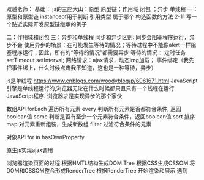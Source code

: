双越老师：
基础：
js的三座大山：原型 原型链；作用域 闭包 ；异步 单线程
一：原型和原型链
instanceof用于判断 引用类型 属于哪个 构造函数的方法
2-11 写一个贴近实际开发原型链继承的例子

二：作用域和闭包
三：异步和单线程
同步和异步区别: 同步会阻塞程序运行，异步不会
使用异步的场景：在可能发生等待的情况；等待过程中不能像alert一样阻塞程序运行；因此，所有的“等待的情况”都需要异步
等待的情况：
定时任务 setTimeout  setInterval; 
网络请求：ajax请求，动态img加载； 
事件绑定（我先把事件绑上，什么时候点击我不知道，这也是一种等待，异步）

js是单线程
https://www.cnblogs.com/woodyblog/p/6061671.html
JavaScript引擎是单线程运行的,浏览器无论在什么时候都只且只有一个线程在运行JavaScript程序.
浏览器才是实现异步的那个家伙

数组API
forEach  遍历所有元素
every   判断所有元素是否都符合条件, 返回boolean值
some    判断是否有至少一个元素符合条件，返回boolean值
sort   排序
map   对元素重新组装，生成新数组
filter   过滤符合条件的元素

对象API
for in 
hasOwnProperty

原生js实现ajax调用

浏览器渲染页面的过程
根据HMTL结构生成DOM Tree
根据CSS生成CSSOM
将DOM和CSSOM整合形成RenderTree
根据RenderTree 开始渲染和展示
遇到<script>时，会执行并阻塞渲染

window.onload and DOMContentLoaded 的区别
window.onload  页面的全部资源加载完才会执行，包括图片、视频等
DOMContentLoaded  DOM渲染完即可执行，此时图片 视频还可能没有加载完

从输入URL到得到HTML的详细过程
浏览器更加dns服务器得到域名的ip地址
向这个IP的机器发送HTTP请求
服务器收到、处理并返回HTTP请求
浏览器得到返回内容

性能优化
减少IO操作  就是输入输出
资源压缩
缓存
使用cdn让资源加载更快
懒加载
减少dom操作
减少请求
事件节流
尽早执行操作（如 domcontentloaded）

安全性
在前端来说 ，要求不是很高
面试问到的几率应该不大
应专门的安全组或后端来做安全性
特别是数据库层面

XSS  跨站请求攻击
例如：新浪博客写一篇文章，同时偷偷插入一段<script>，攻击代码中，获取cookie，发送自己的服务器。发布博客，有人查看博客内容，会把查看者的cookie发送到攻击者的服务器
 预防：前端替换关键字，例如 替换 < 为 &lt;   >为 &gt;
CSRF   跨站请求伪造
比如  你登录一个购物网站，正在浏览商品，该网站的付费接口是aaa.com/pay?id=100  但是没有任何验证， 
然后你收到一封邮件，隐藏着 <img src=aaa.com/pay?id=100>，你查看邮件的时候，就已经悄悄的付费购买了
预防：增加验证流程，输入指纹，密码  短信验证码

简历：简洁明了，重点突出项目经历和解决方案
把个人博客放在简历中
把个人的开源项目放在简历中，或者开源的小工具

高级：
1. ES6
新的语法浏览器不能解析，需要插件babel来做一层转换，转换为浏览器能够解析的语法

wangEditor   用的gulp+rollup

rollup简单配置
```
import babel from 'rollup-plugin-babel';
import resolve from 'rollup-plugin-node-resolve';
export default {
    entry: 'src/index.js',
    format: 'umd',
    plugins: [
        resolve(),
        babel({
            exclude: 'node_modules/**'
        })
    ],
    dest: 'build/bundle.js'
}
```

模块化标准：AMD CMD
语法：import export (注意有无default)
2. Class和普通构造函数有和区别
* class在语法上更加贴合面向对象的写法
* class实现继承更加易读、易理解
* 更易于写Java等后端语言的使用
* 本质还是语法糖，使用prototype



```
class MathHandle {
    //构造器，跟php很像
    constructor(x, y){
        this.x = x;
        thix.y = y;
    }
    add () {
        return this.x = this.y;
    }
}
const m = new MathHandel(1, 2);
console.log(m.add());

```

```
function MathHandle (x, y) {
    this.x = x;
    this.y = y;
}
MathHandle.prototype.add = function(){
    return this.x + this.y;
}
const m = new MathHandel(1, 2);
console.log(m.add());
```
class 是语法糖，什么是语法糖，
双越对class语法糖的看法，这种语法糖形式，看起来和实际原理不一样的东西，我个人不赞同，形式上强行模仿java c# 却失去了它的本性和个性

3. promise
promise出现是为了解决callback hell

#### 7月8开始观看的笔记
1. 原型和原型链
* 所有的实例都有一个隐式原型属性__proto__，所有的函数都有一个显示原型属性prototype
* 所有的引用类型（数组，对象，函数），__proto__的属性值指向它的构造函数的prototype属性值。
* 当试图得到一个对象的某个属性是，如果这个对象本身没有这个属性，那么回去它的__proto__（即它的构造函数的prototype）中寻找。
* 闭包的使用场景：封装变量和收敛权限 (函数作为返回值，函数作为参数传递)
该看4-1小节了

